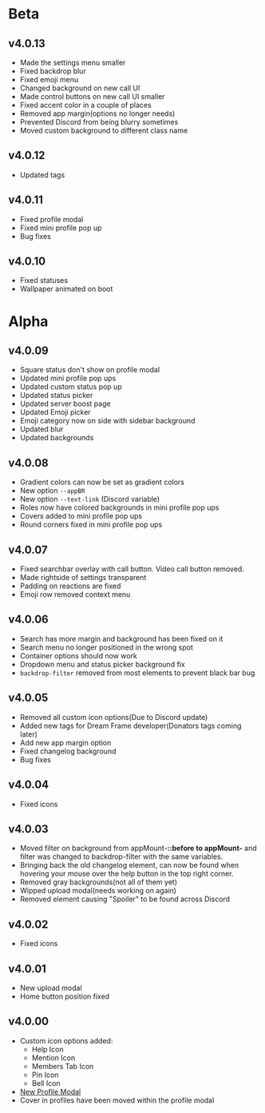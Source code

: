 # Beta
## v4.0.13
 - Made the settings menu smaller
 - Fixed backdrop blur
 - Fixed emoji menu
 - Changed background on new call UI
 - Made control buttons on new call UI smaller
 - Fixed accent color in a couple of places
 - Removed app margin(options no longer needs)
 - Prevented Discord from being blurry sometimes
 - Moved custom background to different class name
## v4.0.12
 - Updated tags
## v4.0.11
 - Fixed profile modal
 - Fixed mini profile pop up
 - Bug fixes
## v4.0.10
 - Fixed statuses
 - Wallpaper animated on boot
# Alpha 
## v4.0.09
 - Square status don't show on profile modal 
 - Updated mini profile pop ups
 - Updated custom status pop up
 - Updated status picker
 - Updated server boost page
 - Updated Emoji picker
 - Emoji category now on side with sidebar background
 - Updated blur
 - Updated backgrounds
## v4.0.08
 - Gradient colors can now be set as gradient colors
 - New option `--appBR`
 - New option `--text-link` (Discord variable)
 - Roles now have colored backgrounds in mini profile pop ups
 - Covers added to mini profile pop ups
 - Round corners fixed in mini profile pop ups
## v4.0.07
 - Fixed searchbar overlay with call button. Video call button removed.
 - Made rightside of settings transparent
 - Padding on reactions are fixed
 - Emoji row removed context menu
## v4.0.06
 - Search has more margin and background has been fixed on it
 - Search menu no longer positioned in the wrong spot
 - Container options should now work
 - Dropdown menu and status picker background fix
 - `backdrop-filter` removed from most elements to prevent black bar bug
## v4.0.05
 - Removed all custom icon options(Due to Discord update)
 - Added new tags for Dream Frame developer(Donators tags coming later)
 - Add new app margin option
 - Fixed changelog background
 - Bug fixes
## v4.0.04
 - Fixed icons
 ## v4.0.03
 - Moved filter on background from appMount-******::before to appMount-****** and filter was changed to backdrop-filter with the same variables.
 - Bringing back the old changelog element, can now be found when hovering your mouse over the help button in the top right corner.
 - Removed gray backgrounds(not all of them yet)
 - Wipped upload modal(needs working on again)
 - Removed element causing "Spoiler" to be found across Discord
## v4.0.02
 - Fixed icons
## v4.0.01
 - New upload modal
 - Home button position fixed
## v4.0.00
 - Custom icon options added:
   - Help Icon
   - Mention Icon
   - Members Tab Icon
   - Pin Icon
   - Bell Icon
 - [New Profile Modal](https://i.imgur.com/TQUfW7a.png)
  - Cover in profiles have been moved within the profile modal

